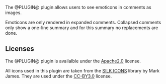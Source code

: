 The @PLUGIN@ plugin allows users to see emoticons in comments as
images.

Emoticons are only rendered in expanded comments. Collapsed comments
only show a one-line summary and for this summary no replacements are
done.

Licenses
--------

The @PLUGIN@ plugin is availalble under the
[Apache2.0](../../../Documentation/licenses,html#Apache2_0) license.

All icons used in this plugin are taken from the
[SILK ICONS](http://famfamfam.com/lab/icons/silk/) library by Mark
James. They are used under the
[CC-BY3.0](../../../Documentation/licenses,html#CC-BY3_0) license.
